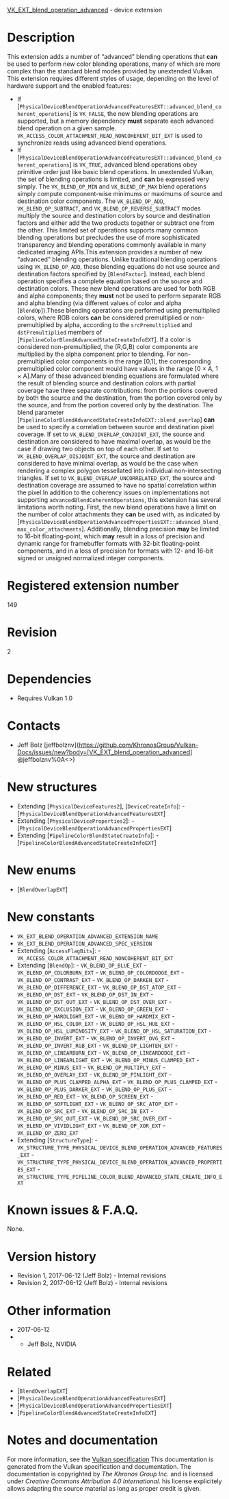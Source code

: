 [VK_EXT_blend_operation_advanced](https://www.khronos.org/registry/vulkan/specs/1.3-extensions/man/html/VK_EXT_blend_operation_advanced.html) - device extension

# Description
This extension adds a number of “advanced” blending operations that  **can** 
be used to perform new color blending operations, many of which are more
complex than the standard blend modes provided by unextended Vulkan.
This extension requires different styles of usage, depending on the level of
hardware support and the enabled features:
- If [`PhysicalDeviceBlendOperationAdvancedFeaturesEXT::advanced_blend_coherent_operations`] is `VK_FALSE`, the new blending operations are supported, but a memory dependency  **must**  separate each advanced blend operation on a given sample. `VK_ACCESS_COLOR_ATTACHMENT_READ_NONCOHERENT_BIT_EXT` is used to synchronize reads using advanced blend operations.
- If [`PhysicalDeviceBlendOperationAdvancedFeaturesEXT::advanced_blend_coherent_operations`] is `VK_TRUE`, advanced blend operations obey primitive order just like basic blend operations.
In unextended Vulkan, the set of blending operations is limited, and  **can**  be
expressed very simply.
The `VK_BLEND_OP_MIN` and `VK_BLEND_OP_MAX` blend operations simply
compute component-wise minimums or maximums of source and destination color
components.
The `VK_BLEND_OP_ADD`, `VK_BLEND_OP_SUBTRACT`, and
`VK_BLEND_OP_REVERSE_SUBTRACT` modes multiply the source and destination
colors by source and destination factors and either add the two products
together or subtract one from the other.
This limited set of operations supports many common blending operations but
precludes the use of more sophisticated transparency and blending operations
commonly available in many dedicated imaging APIs.This extension provides a number of new “advanced” blending operations.
Unlike traditional blending operations using `VK_BLEND_OP_ADD`, these
blending equations do not use source and destination factors specified by
[`BlendFactor`].
Instead, each blend operation specifies a complete equation based on the
source and destination colors.
These new blend operations are used for both RGB and alpha components; they
 **must**  not be used to perform separate RGB and alpha blending (via different
values of color and alpha [`BlendOp`]).These blending operations are performed using premultiplied colors, where
RGB colors  **can**  be considered premultiplied or non-premultiplied by alpha,
according to the `srcPremultiplied` and `dstPremultiplied` members
of [`PipelineColorBlendAdvancedStateCreateInfoEXT`].
If a color is considered non-premultiplied, the (R,G,B) color components are
multiplied by the alpha component prior to blending.
For non-premultiplied color components in the range [0,1], the
corresponding premultiplied color component would have values in the range
[0 × A, 1 × A].Many of these advanced blending equations are formulated where the result of
blending source and destination colors with partial coverage have three
separate contributions: from the portions covered by both the source and the
destination, from the portion covered only by the source, and from the
portion covered only by the destination.
The blend parameter
[`PipelineColorBlendAdvancedStateCreateInfoEXT::blend_overlap`] **can**  be used to specify a correlation between source and destination pixel
coverage.
If set to `VK_BLEND_OVERLAP_CONJOINT_EXT`, the source and destination
are considered to have maximal overlap, as would be the case if drawing two
objects on top of each other.
If set to `VK_BLEND_OVERLAP_DISJOINT_EXT`, the source and destination
are considered to have minimal overlap, as would be the case when rendering
a complex polygon tessellated into individual non-intersecting triangles.
If set to `VK_BLEND_OVERLAP_UNCORRELATED_EXT`, the source and
destination coverage are assumed to have no spatial correlation within the
pixel.In addition to the coherency issues on implementations not supporting
`advancedBlendCoherentOperations`, this extension has several
limitations worth noting.
First, the new blend operations have a limit on the number of color
attachments they  **can**  be used with, as indicated by
[`PhysicalDeviceBlendOperationAdvancedPropertiesEXT::advanced_blend_max_color_attachments`].
Additionally, blending precision  **may**  be limited to 16-bit floating-point,
which  **may**  result in a loss of precision and dynamic range for framebuffer
formats with 32-bit floating-point components, and in a loss of precision
for formats with 12- and 16-bit signed or unsigned normalized integer
components.

# Registered extension number
149

# Revision
2

# Dependencies
- Requires Vulkan 1.0

# Contacts
- Jeff Bolz [jeffbolznv](https://github.com/KhronosGroup/Vulkan-Docs/issues/new?body=[VK_EXT_blend_operation_advanced] @jeffbolznv%0A<<Here describe the issue or question you have about the VK_EXT_blend_operation_advanced extension>>)

# New structures
- Extending [`PhysicalDeviceFeatures2`], [`DeviceCreateInfo`]:  - [`PhysicalDeviceBlendOperationAdvancedFeaturesEXT`] 
- Extending [`PhysicalDeviceProperties2`]:  - [`PhysicalDeviceBlendOperationAdvancedPropertiesEXT`] 
- Extending [`PipelineColorBlendStateCreateInfo`]:  - [`PipelineColorBlendAdvancedStateCreateInfoEXT`]

# New enums
- [`BlendOverlapEXT`]

# New constants
- `VK_EXT_BLEND_OPERATION_ADVANCED_EXTENSION_NAME`
- `VK_EXT_BLEND_OPERATION_ADVANCED_SPEC_VERSION`
- Extending [`AccessFlagBits`]:  - `VK_ACCESS_COLOR_ATTACHMENT_READ_NONCOHERENT_BIT_EXT` 
- Extending [`BlendOp`]:  - `VK_BLEND_OP_BLUE_EXT`  - `VK_BLEND_OP_COLORBURN_EXT`  - `VK_BLEND_OP_COLORDODGE_EXT`  - `VK_BLEND_OP_CONTRAST_EXT`  - `VK_BLEND_OP_DARKEN_EXT`  - `VK_BLEND_OP_DIFFERENCE_EXT`  - `VK_BLEND_OP_DST_ATOP_EXT`  - `VK_BLEND_OP_DST_EXT`  - `VK_BLEND_OP_DST_IN_EXT`  - `VK_BLEND_OP_DST_OUT_EXT`  - `VK_BLEND_OP_DST_OVER_EXT`  - `VK_BLEND_OP_EXCLUSION_EXT`  - `VK_BLEND_OP_GREEN_EXT`  - `VK_BLEND_OP_HARDLIGHT_EXT`  - `VK_BLEND_OP_HARDMIX_EXT`  - `VK_BLEND_OP_HSL_COLOR_EXT`  - `VK_BLEND_OP_HSL_HUE_EXT`  - `VK_BLEND_OP_HSL_LUMINOSITY_EXT`  - `VK_BLEND_OP_HSL_SATURATION_EXT`  - `VK_BLEND_OP_INVERT_EXT`  - `VK_BLEND_OP_INVERT_OVG_EXT`  - `VK_BLEND_OP_INVERT_RGB_EXT`  - `VK_BLEND_OP_LIGHTEN_EXT`  - `VK_BLEND_OP_LINEARBURN_EXT`  - `VK_BLEND_OP_LINEARDODGE_EXT`  - `VK_BLEND_OP_LINEARLIGHT_EXT`  - `VK_BLEND_OP_MINUS_CLAMPED_EXT`  - `VK_BLEND_OP_MINUS_EXT`  - `VK_BLEND_OP_MULTIPLY_EXT`  - `VK_BLEND_OP_OVERLAY_EXT`  - `VK_BLEND_OP_PINLIGHT_EXT`  - `VK_BLEND_OP_PLUS_CLAMPED_ALPHA_EXT`  - `VK_BLEND_OP_PLUS_CLAMPED_EXT`  - `VK_BLEND_OP_PLUS_DARKER_EXT`  - `VK_BLEND_OP_PLUS_EXT`  - `VK_BLEND_OP_RED_EXT`  - `VK_BLEND_OP_SCREEN_EXT`  - `VK_BLEND_OP_SOFTLIGHT_EXT`  - `VK_BLEND_OP_SRC_ATOP_EXT`  - `VK_BLEND_OP_SRC_EXT`  - `VK_BLEND_OP_SRC_IN_EXT`  - `VK_BLEND_OP_SRC_OUT_EXT`  - `VK_BLEND_OP_SRC_OVER_EXT`  - `VK_BLEND_OP_VIVIDLIGHT_EXT`  - `VK_BLEND_OP_XOR_EXT`  - `VK_BLEND_OP_ZERO_EXT` 
- Extending [`StructureType`]:  - `VK_STRUCTURE_TYPE_PHYSICAL_DEVICE_BLEND_OPERATION_ADVANCED_FEATURES_EXT`  - `VK_STRUCTURE_TYPE_PHYSICAL_DEVICE_BLEND_OPERATION_ADVANCED_PROPERTIES_EXT`  - `VK_STRUCTURE_TYPE_PIPELINE_COLOR_BLEND_ADVANCED_STATE_CREATE_INFO_EXT`

# Known issues & F.A.Q.
None.

# Version history
- Revision 1, 2017-06-12 (Jeff Bolz)  - Internal revisions 
- Revision 2, 2017-06-12 (Jeff Bolz)  - Internal revisions

# Other information
* 2017-06-12
*   - Jeff Bolz, NVIDIA

# Related
- [`BlendOverlapEXT`]
- [`PhysicalDeviceBlendOperationAdvancedFeaturesEXT`]
- [`PhysicalDeviceBlendOperationAdvancedPropertiesEXT`]
- [`PipelineColorBlendAdvancedStateCreateInfoEXT`]

# Notes and documentation
For more information, see the [Vulkan specification](https://www.khronos.org/registry/vulkan/specs/1.3-extensions/html/vkspec.html)
This documentation is generated from the Vulkan specification and documentation.
The documentation is copyrighted by *The Khronos Group Inc.* and is licensed under *Creative Commons Attribution 4.0 International*.
his license explicitely allows adapting the source material as long as proper credit is given.
        